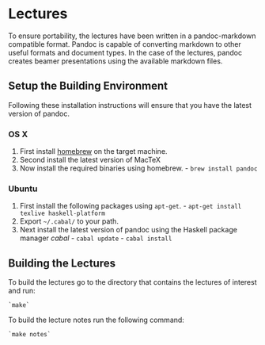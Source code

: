 # Lectures
To ensure portability, the lectures have been written in a pandoc-markdown compatible format. Pandoc is capable of converting markdown to other useful formats and document types. In the case of the lectures, pandoc creates beamer presentations using the available markdown files. 

## Setup the Building Environment 
Following these installation instructions will ensure that you have the latest version of pandoc. 

### OS X

  1. First install [homebrew](http://brew.sh/) on the target machine. 
  2. Second install the latest version of MacTeX 
  3. Now install the required binaries using homebrew.
    - `brew install pandoc`

### Ubuntu
  1. First install the following packages using `apt-get`. 
    - `apt-get install texlive haskell-platform`
  2. Export `~/.cabal/` to your path. 
  2. Next install the latest version of pandoc using the Haskell package manager *cabal*
    - `cabal update`
    - `cabal install`

## Building the Lectures

To build the lectures go to the directory that contains the lectures of interest and run:

    `make`

To build the lecture notes run the following command:

    `make notes`


